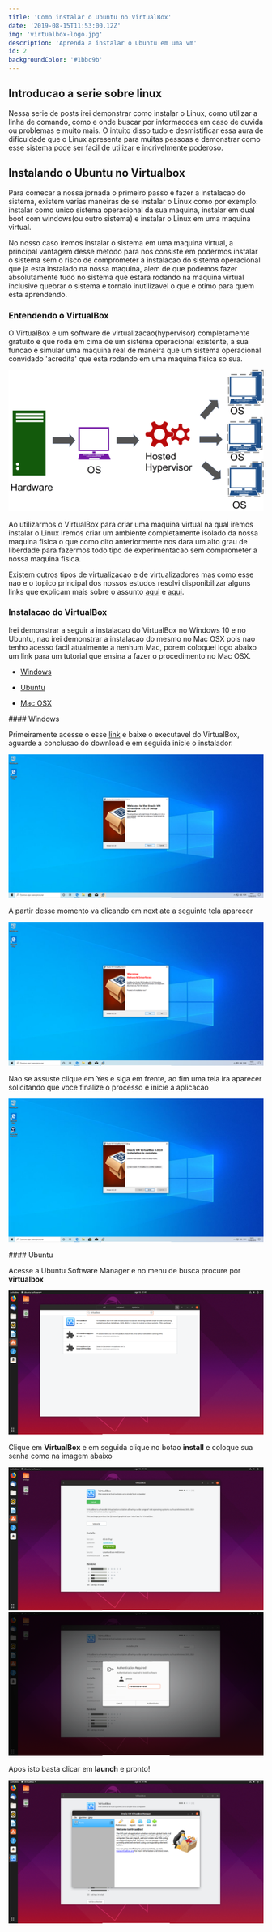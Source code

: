 ```yaml
---
title: 'Como instalar o Ubuntu no VirtualBox'
date: '2019-08-15T11:53:00.12Z'
img: 'virtualbox-logo.jpg'
description: 'Aprenda a instalar o Ubuntu em uma vm'
id: 2
backgroundColor: '#1bbc9b'
---
```

## Introducao a serie sobre linux

Nessa serie de posts irei demonstrar como instalar o Linux, como utilizar a linha de comando, como e onde buscar por informacoes em caso de duvida ou problemas e muito mais. O intuito disso tudo e desmistificar essa aura de dificuldade que o Linux apresenta para muitas pessoas e demonstrar como esse sistema pode ser facil de utilizar e incrivelmente poderoso.

## Instalando o Ubuntu no Virtualbox

Para comecar a nossa jornada o primeiro passo e fazer a instalacao do sistema, existem varias maneiras de se instalar o Linux como por exemplo: instalar como unico sistema operacional da sua maquina, instalar em dual boot com windows(ou outro sistema) e instalar o Linux em uma maquina virtual.

No nosso caso iremos instalar o sistema em uma maquina virtual, a principal vantagem desse metodo para nos consiste em podermos instalar o sistema sem o risco de comprometer a instalacao do sistema operacional que ja esta instalado na nossa maquina, alem de que podemos fazer absolutamente tudo no sistema que estara rodando na maquina virtual inclusive quebrar o sistema e tornalo inutilizavel o que e otimo para quem esta aprendendo.

### Entendendo o VirtualBox

O VirtualBox e um software de virtualizacao(hypervisor) completamente gratuito e que roda em cima de um sistema operacional existente, a sua funcao e simular uma maquina real de maneira que um sistema operacional convidado 'acredita' que esta rodando em uma maquina fisica so sua.

![logo](./hosted-hypervisor.png)


Ao utilizarmos o VirtualBox para criar uma maquina virtual na qual iremos instalar o Linux iremos criar um ambiente completamente isolado da nossa maquina fisica o que como dito anteriormente nos dara um alto grau de liberdade para fazermos todo tipo de experimentacao sem comprometer a nossa maquina fisica.

Existem outros tipos de virtualizacao e de virtualizadores mas como esse nao e o topico principal dos nossos estudos resolvi disponibilizar alguns links que explicam mais sobre o assunto [aqui](https://www.redhat.com/pt-br/topics/virtualization/what-is-virtualization) e [aqui](https://pt.wikipedia.org/wiki/Hipervisor).


### Instalacao do VirtualBox

Irei demonstrar a seguir a instalacao do VirtualBox no Windows 10 e no Ubuntu, nao irei demonstrar a instalacao do mesmo no Mac OSX pois nao tenho acesso facil atualmente a nenhum Mac, porem coloquei logo abaixo um link para um tutorial que ensina a fazer o procedimento no Mac OSX.

- [Windows](#Windows)

- [Ubuntu](#Ubuntu)

- [Mac OSX](https://matthewpalmer.net/blog/2017/12/10/install-virtualbox-mac-high-sierra/index.html)

####<a name="Windows"></a> Windows

Primeiramente acesse o esse [link](https://download.virtualbox.org/virtualbox/6.0.10/VirtualBox-6.0.10-132072-Win.exe) e baixe o executavel do VirtualBox, aguarde a conclusao do download e em seguida inicie o instalador.

![Instalador Windows](./instalador1.png)

A partir desse momento va clicando em next ate a seguinte tela aparecer

![Instalador Windows Aviso](./instalador2.png)

Nao se assuste clique em Yes e siga em frente, ao fim uma tela ira aparecer solicitando que voce finalize o processo e inicie a aplicacao

![Instalador Windows Fim](./instalador3.png)

####<a name="Ubuntu"></a> Ubuntu

Acesse a Ubuntu Software Manager e no menu de busca procure por **virtualbox** 

![Instalador Ubuntu](./instalador4.png)

Clique em **VirtualBox** e em seguida clique no botao **install** e coloque sua senha como na imagem abaixo

![Instalador Ubuntu 2](./instalador5.png)
<br/>
![Instalador Ubuntu Senha](./instalador6.png)

Apos isto basta clicar em **launch** e pronto!

![Instalador Ubuntu Fim](./instalador7.png)

